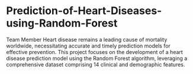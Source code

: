 # Prediction-of-Heart-Diseases-using-Random-Forest
Team Member
Heart disease remains a leading cause of mortality worldwide, necessitating accurate and timely prediction models for effective prevention. This project focuses on the development of a heart disease prediction model using the Random Forest algorithm, leveraging a comprehensive dataset comprising 14 clinical and demographic features.
